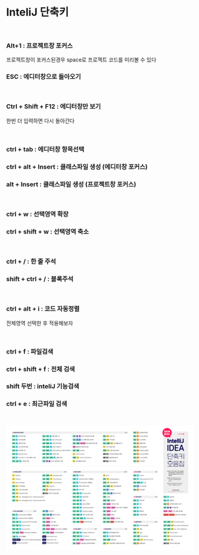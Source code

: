 # InteliJ 단축키

<br>

### Alt+1 : 프로젝트창 포커스

프로젝트창이 포커스된경우 space로 프로젝트 코드를 미리볼 수 있다

### ESC : 에디터창으로 돌아오기

<br>

### Ctrl + Shift + F12 : 에디터창만 보기

한번 더 입력하면 다시 돌아간다

<br>

### ctrl + tab : 에디터창 항목선택

### ctrl + alt + Insert : 클래스파일 생성 (에디터창 포커스)

### alt + Insert : 클래스파일 생성 (프로젝트창 포커스)

<br>

### ctrl + w : 선택영역 확장

### ctrl + shift + w : 선택영역 축소

<br>

### ctrl + / : 한 줄 주석

### shift + ctrl + / : 블록주석

<br>

### ctrl + alt + i : 코드 자동정렬

전체영역 선택한 후 적용해보자

<br>

### ctrl + f : 파일검색

### ctrl + shift + f : 전체 검색

### shift 두번 : inteliJ 기능검색

### ctrl + e : 최근파일 검색

<br>

![image-20210510202003693](md-images/image-20210510202003693.png)









